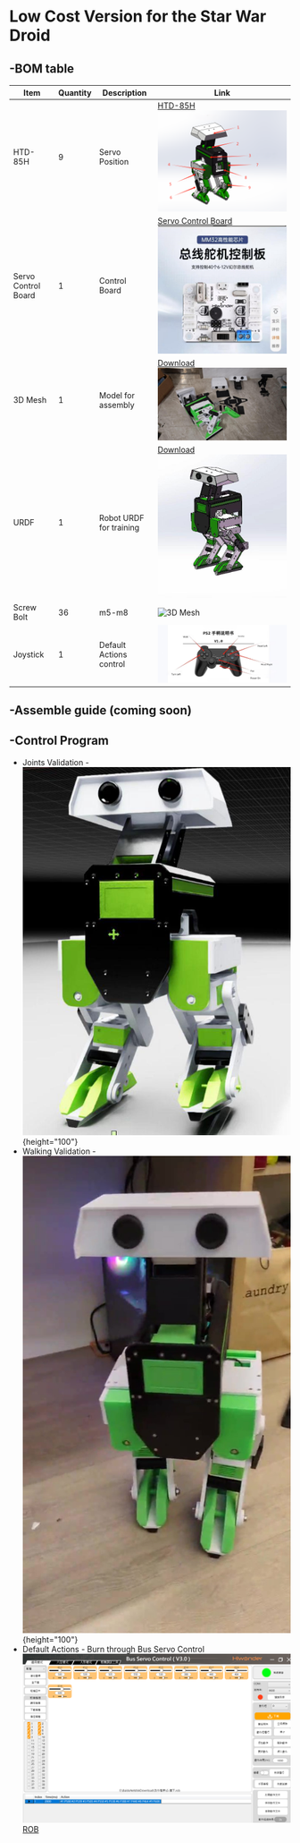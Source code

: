 # Low Cost Version for the Star War Droid
## -BOM table
| Item                  | Quantity | Description    | Link |
|-----------------------|----------|---------------|------|
| HTD-85H              | 9        | Servo Position | [HTD-85H](https://e.tb.cn/h.T8ZUWHvCrZehFoB?tk=42w4e1MO2mF) ![Servo Position](img/servo_layout.png) |
| Servo Control Board  | 1        | Control Board  | [Servo Control Board](https://detail.tmall.com/item.htm?abbucket=13&id=598666101353) ![Control Board](img/servo_control_board.jpg) |
| 3D Mesh              | 1        | Model for assembly | [Download](GeDroid-UpdateV3.STEPGeDroid-UpdateV3) ![3D Mesh](img/3d_print.jfif) |
| URDF                 | 1        | Robot URDF for training | [Download](./GEDroid-new-URDF/) ![3D Mesh](img/3d_mesh_preview.jfif) |
| Screw Bolt           | 36       | m5-m8                   | ![3D Mesh](https://i.ebayimg.com/images/g/1C4AAOSwZQBm~tb1/s-l1600.webp) |
| Joystick             | 1        | Default Actions control | ![Joystick](./img/joystick.jpg) |

## -Assemble guide (coming soon)



## -Control Program
* Joints Validation - [![Video Preview](img/isaacsim_usd.jfif)](/img/isaacsim_testing.mp4){height="100"}
* Walking Validation - [![Video Preview](img/Walking-m2s.jpg)](/img/Walking.mp4){height="100"}
* Default Actions - Burn through Bus Servo Control ![Burn through ServoBus](./img/BusServo.png)[ROB](./control/Actions/)

